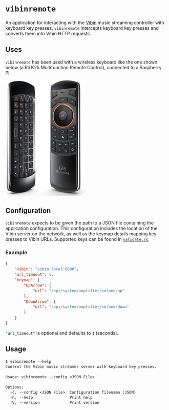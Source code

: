 # `vibinremote`

An application for interacting with the [Vibin] music streaming controller with keyboard key
presses. `vibinremote` intercepts keyboard key presses and converts them into Vibin HTTP requests.

## Uses

`vibinremote` has been used with a wireless keyboard like the one shown below (a Rii K25
Multifunction Remote Control), connected to a Raspberry Pi.

<img src="https://github.com/mjoblin/media/blob/main/vibin/images/Rii_K25.jpg" width="250" />

## Configuration

`vibinremote` expects to be given the path to a JSON file containing the application configuration.
This configuration includes the location of the Vibin server on the network, as well as the keymap
details mapping key presses to Vibin URLs. Supported keys can be found in
[`validate.rs`](src/validate.rs).

### Example

```json
{
    "vibin": "vibin.local:8080",
    "url_timeout": 1,
    "keymap": {
        "UpArrow": {
            "url": "/api/system/amplifier/volume/up"
        },
        "DownArrow": {
            "url": "/api/system/amplifier/volume/down"
        }
    }
}
```

`"url_timeout"` is optional and defaults to `1` (seconds).

## Usage

```
$ vibinremote --help
Control the Vibin music streamer server with keyboard key presses.

Usage: vibinremote --config <JSON File>

Options:
  -c, --config <JSON File>  Configuration filename (JSON)
  -h, --help                Print help
  -V, --version             Print version
```

[Vibin]: https://github.com/mjoblin/vibin
